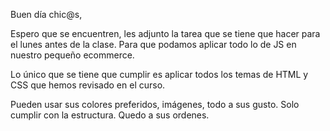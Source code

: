 Buen día chic@s,

Espero que se encuentren, les adjunto la tarea que se tiene que hacer para el lunes antes de la clase.
Para que podamos aplicar todo lo de JS en nuestro pequeño ecommerce.

Lo único que se tiene que cumplir es aplicar todos los temas de HTML y CSS que hemos revisado en el curso.

Pueden usar sus colores preferidos, imágenes, todo a sus gusto. Solo cumplir con la estructura.
Quedo a sus ordenes.
